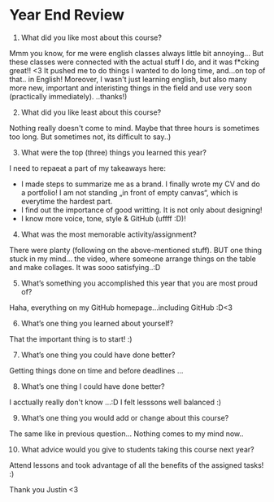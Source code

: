 # Year End Review

1) What did you like most about this course?

Mmm you know, for me were english classes always little bit annoying... But these classes were connected with the actual stuff I do, and it was f*cking great!! <3 It pushed me to do things I wanted to do long time, and...on top of that.. in English! 
Moreover, I wasn't just learning english, but also many more new, important and interisting things in the field and use very soon (practically immediately). ..thanks!) 

2) What did you like least about this course?

Nothing really doesn't come to mind. Maybe that three hours is sometimes too long. But sometimes not, its difficult to say..)

3) What were the top (three) things you learned this year?

I need to repaeat a part of my takeaways here: 

* I made steps to summarize me as a brand. I finally wrote my CV and do a portfolio! I am not standing „in front of empty canvas“, which is everytime the hardest part.
* I find out the importance of good writting. It is not only about designing!
* I know more voice, tone, style & GitHub (uffff :D)! 

4) What was the most memorable activity/assignment?

There were planty (following on the above-mentioned stuff). BUT one thing stuck in my mind... the video, where someone arrange things on the table and make collages. It was sooo satisfying..:D

5) What’s something you accomplished this year that you are most proud of?

Haha, everything on my GitHub homepage...including GitHub :D<3

6) What’s one thing you learned about yourself?

That the important thing is to start! :)

7) What’s one thing you could have done better?

Getting things done on time and before deadlines ... 

8) What’s one thing I could have done better?

I acctually really don't know ...:D I felt lesssons well balanced :) 

9) What’s one thing you would add or change about this course?

The same like in previous question... Nothing comes to my mind now..

10) What advice would you give to students taking this course next year?

Attend lessons and took advantage of all the benefits of the assigned tasks! :)

Thank you Justin <3 
